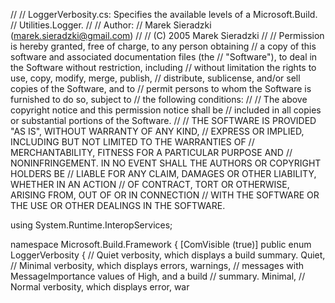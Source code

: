 //
// LoggerVerbosity.cs: Specifies the available levels of a Microsoft.Build.
// Utilities.Logger.
//
// Author:
//   Marek Sieradzki (marek.sieradzki@gmail.com)
// 
// (C) 2005 Marek Sieradzki
//
// Permission is hereby granted, free of charge, to any person obtaining
// a copy of this software and associated documentation files (the
// "Software"), to deal in the Software without restriction, including
// without limitation the rights to use, copy, modify, merge, publish,
// distribute, sublicense, and/or sell copies of the Software, and to
// permit persons to whom the Software is furnished to do so, subject to
// the following conditions:
//
// The above copyright notice and this permission notice shall be
// included in all copies or substantial portions of the Software.
//
// THE SOFTWARE IS PROVIDED "AS IS", WITHOUT WARRANTY OF ANY KIND,
// EXPRESS OR IMPLIED, INCLUDING BUT NOT LIMITED TO THE WARRANTIES OF
// MERCHANTABILITY, FITNESS FOR A PARTICULAR PURPOSE AND
// NONINFRINGEMENT. IN NO EVENT SHALL THE AUTHORS OR COPYRIGHT HOLDERS BE
// LIABLE FOR ANY CLAIM, DAMAGES OR OTHER LIABILITY, WHETHER IN AN ACTION
// OF CONTRACT, TORT OR OTHERWISE, ARISING FROM, OUT OF OR IN CONNECTION
// WITH THE SOFTWARE OR THE USE OR OTHER DEALINGS IN THE SOFTWARE.


using System.Runtime.InteropServices;

namespace Microsoft.Build.Framework
{
	[ComVisible (true)]
	public enum LoggerVerbosity
	{
		// Quiet verbosity, which displays a build summary.
		Quiet,
		// Minimal verbosity, which displays errors, warnings,
		// messages with MessageImportance values of High, and a build
		// summary.
		Minimal,
		// Normal verbosity, which displays error, war
